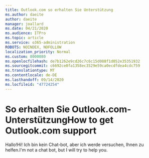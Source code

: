 ```yaml
---
title: Outlook.com so erhalten Sie Unterstützung
ms.author: daeite
author: daeite
manager: joallard
ms.date: 04/21/2020
ms.audience: ITPro
ms.topic: article
ms.service: o365-administration
ROBOTS: NOINDEX, NOFOLLOW
localization_priority: Normal
ms.custom: 8000080
ms.openlocfilehash: de7b1262e9cd26c7c6c15d088f1d052e35351932
ms.sourcegitcommit: c6692ce0fa1358ec3529e59ca0ecdfdea4cdc759
ms.translationtype: MT
ms.contentlocale: de-DE
ms.lasthandoff: 09/14/2020
ms.locfileid: "47724254"
---
```

# <a name="how-to-get-outlookcom-support"></a><span data-ttu-id="8ca6a-102">So erhalten Sie Outlook.com-Unterstützung</span><span class="sxs-lookup"><span data-stu-id="8ca6a-102">How to get Outlook.com support</span></span>

<span data-ttu-id="8ca6a-103">Hallo!</span><span class="sxs-lookup"><span data-stu-id="8ca6a-103">Hi!</span></span>
<span data-ttu-id="8ca6a-104">Ich bin kein Chat-bot, aber ich werde versuchen, Ihnen zu helfen.</span><span class="sxs-lookup"><span data-stu-id="8ca6a-104">I'm not a chat bot, but I will try to help you.</span></span>



